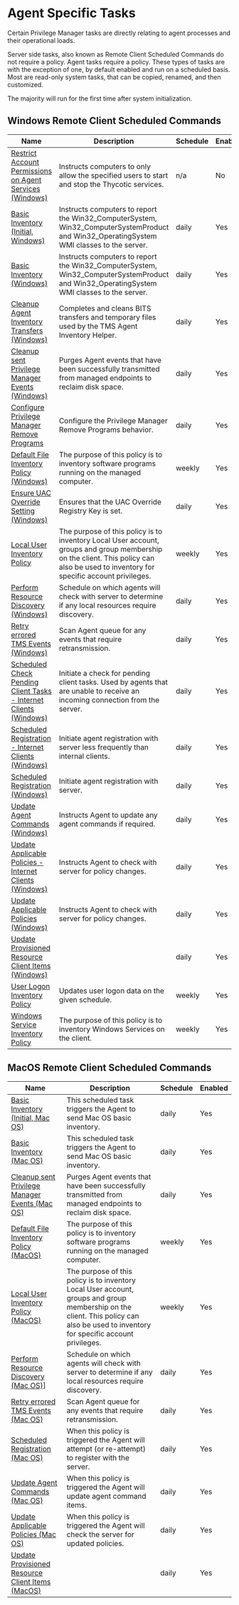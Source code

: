 [title]: # (Agent Tasks)
[tags]: # (endpoints)
[priority]: # (8)
# Agent Specific Tasks

Certain Privilege Manager tasks are directly relating to agent processes and their operational loads.

Server side tasks, also known as Remote Client Scheduled Commands do not require a policy. Agent tasks require a policy. These types of tasks are with the exception of one, by default enabled and run on a scheduled basis. Most are read-only system tasks, that can be copied, renamed, and then customized.

The majority will run for the first time after system initialization.

## Windows Remote Client Scheduled Commands

| Name | Description | Schedule | Enabled |
| ----- | ----- | ----- | ----- |
| [Restrict Account Permissions on Agent Services (Windows)](../win/agent-hardening.md) | Instructs computers to only allow the specified users to start and stop the Thycotic services. | n/a | No |
| [Basic Inventory (Initial, Windows)](../../tasks/client/bi.md) | Instructs computers to report the Win32_ComputerSystem, Win32_ComputerSystemProduct and Win32_OperatingSystem WMI classes to the server. | daily | Yes |
| [Basic Inventory (Windows)](../../tasks/client/bi.md) | Instructs computers to report the Win32_ComputerSystem, Win32_ComputerSystemProduct and Win32_OperatingSystem WMI classes to the server. | daily | Yes |
| [Cleanup Agent Inventory Transfers (Windows)](../../tasks/client/cait.md) | Completes and cleans BITS transfers and temporary files used by the TMS Agent Inventory Helper. | daily  | Yes |
| [Cleanup sent Privilege Manager Events (Windows)](../../tasks/client/cpme.md) | Purges Agent events that have been successfully transmitted from managed endpoints to reclaim disk space. | daily | Yes |
| [Configure Privilege Manager Remove Programs](../../tasks/client/cpmrp.md) | Configure the Privilege Manager Remove Programs behavior. | daily | Yes |
| [Default File Inventory Policy (Windows)](../../tasks/client/dfip.md) | The purpose of this policy is to inventory software programs running on the managed computer. | weekly | Yes |
| [Ensure UAC Override Setting (Windows)](../../tasks/client/euacos.md) | Ensures that the UAC Override Registry Key is set. | daily | Yes |
| [Local User Inventory Policy](../../tasks/client/luip.md) | The purpose of this policy is to inventory Local User account, groups and group membership on the client. This policy can also be used to inventory for specific account privileges. | weekly | Yes |
| [Perform Resource Discovery (Windows)](../../tasks/client/prd.md) | Schedule on which agents will check with server to determine if any local resources require discovery. | daily | Yes |
| [Retry errored TMS Events (Windows)](../../tasks/client/retmse.md) | Scan Agent queue for any events that require retransmission. | daily | Yes |
| [Scheduled Check Pending Client Tasks - Internet Clients (Windows)](../../tasks/client/scfpt.md) | Initiate a check for pending client tasks. Used by agents that are unable to receive an incoming connection from the server. | daily | Yes |
| [Scheduled Registration - Internet Clients (Windows)](../../tasks/client/sr.md) | Initiate agent registration with server less frequently than internal clients. | daily | Yes |
| [Scheduled Registration (Windows)](../../tasks/client/sr.md) | Initiate agent registration with server. | daily | Yes |
| [Update Agent Commands (Windows)](../../tasks/client/uac.md) | Instructs Agent to update any agent commands if required. | daily | Yes |
| [Update Applicable Policies - Internet Clients (Windows)](../../tasks/client/uap.md) | Instructs Agent to check with server for policy changes. | daily | Yes |
| [Update Applicable Policies (Windows)](../../tasks/client/uap.md) | Instructs Agent to check with server for policy changes. | daily | Yes |
| [Update Provisioned Resource Client Items (Windows)](../../tasks/client/uprci.md) |  | daily | Yes |
| [User Logon Inventory Policy](../../tasks/client/ulip.md) | Updates user logon data on the given schedule. | weekly | Yes |
| [Windows Service Inventory Policy](../../tasks/client/wsip.md) | The purpose of this policy is to inventory Windows Services on the client. | weekly | Yes |

## MacOS Remote Client Scheduled Commands

| Name | Description | Schedule | Enabled |
| ----- | ----- | ----- | ----- |
| [Basic Inventory (Initial, Mac OS)](../../tasks/client/bi.md) | This scheduled task triggers the Agent to send Mac OS basic inventory. | daily | Yes |
| [Basic Inventory (Mac OS)](../../tasks/client/bi.md) | This scheduled task triggers the Agent to send Mac OS basic inventory. | daily | Yes |
| [Cleanup sent Privilege Manager Events (Mac OS)](../../tasks/client/cpme.md) | Purges Agent events that have been successfully transmitted from managed endpoints to reclaim disk space. | daily | Yes |
| [Default File Inventory Policy (MacOS)](../../tasks/client/dfip.md) | The purpose of this policy is to inventory software programs running on the managed computer. | weekly | Yes |
| [Local User Inventory Policy (MacOS)](../../tasks/client/luip.md) | The purpose of this policy is to inventory Local User account, groups and group membership on the client. This policy can also be used to inventory for specific account privileges. | weekly | Yes |
| [Perform Resource Discovery (Mac OS)](../../tasks/client/prd.md)]| Schedule on which agents will check with server to determine if any local resources require discovery. | daily | Yes |
| [Retry errored TMS Events (Mac OS)](../../tasks/client/retmse.md) | Scan Agent queue for any events that require retransmission. | daily | Yes |
| [Scheduled Registration (Mac OS)](../../tasks/client/sr.md) | When this policy is triggered the Agent will attempt (or re-attempt) to register with the server. | daily | Yes |
| [Update Agent Commands (Mac OS)](../../tasks/client/sr.md) | When this policy is triggered the Agent will update agent command items. | daily | Yes |
| [Update Applicable Policies (Mac OS)](../../tasks/client/uap.md) | When this policy is triggered the Agent will check the server for updated policies. | daily | Yes |
| [Update Provisioned Resource Client Items (MacOS)](../../tasks/client/uprci.md) | | daily | Yes |

<!-- ## Unix/Linux Remote Client Scheduled Commands

| Name | Description | Schedule | Enabled |
| ----- | ----- | ----- | ----- |
| [Scheduled Check for Pending Tasks (Linux)](../../tasks/client/scfpt.md) | This remote-scheduled task checks for server-scheduled tasks assigned to the agent. | daily | Yes |
| [Scheduled Registration (Linux)](../../tasks/client/sr.md) | This agent-scheduled task refreshes registration data for the assigned agents. | daily | Yes |
| [Update Applicable Policies (Linux)](../../tasks/client/uap.md) | This remote-scheduled command will update policies applicable to the assigned agents. | daily | Yes |
-->
